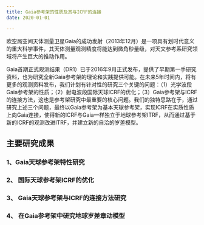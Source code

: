 ```yaml
---
title: Gaia参考架的性质及其与ICRF的连接
date: 2020-01-01

---
```



欧空局空间天体测量卫星Gaia的成功发射（2013年12月）是一项具有划时代意义的重大科学事件，其天体测量观测精度将能达到微角秒量级，对天文参考系研究领域将产生巨大的推动作用。
<!--more-->
Gaia首期正式观测结果（DR1）已于2016年9月正式发布，提供了早期第一手研究资料，也为研究全新Gaia参考架的理论和实践提供可能。在未来5年时间内，将有更多的观测资料发布，我们计划有针对性的研究三个关键的问题：（1）光学波段Gaia参考架的性质；（2）射电波段国际天球ICRF的优化；（3）Gaia参考架与ICRF的连接方法，这也是参考架研究中最重要的核心问题。我们的独特思路在于，通过研究上述三个问题，最终以Gaia参考架为基本天球参考架，实现ICRF在实质性质上向Gaia连接，使得新的ICRF与Gaia一样独立于地球参考架ITRF，从而通过基于新的ICRF的观测改进ITRF，并建立新的自洽的岁差模型。

## 主要研究成果

### 1、Gaia天球参考架特性研究

### 2、 国际天球参考架ICRF的优化

### 3、 Gaia天球参考架与ICRF的连接方法研究

### 4、 在Gaia参考架中研究地球岁差章动模型